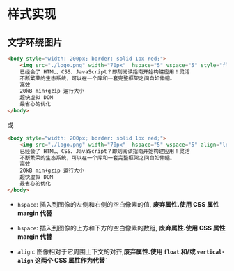 # 样式实现

## 文字环绕图片

```html
<body style="width: 200px; border: solid 1px red;">
    <img src="./logo.png" width="70px"  hspace="5" vspace="5" style="float: left;"/>
    已经会了 HTML、CSS、JavaScript？即刻阅读指南开始构建应用！灵活
    不断繁荣的生态系统，可以在一个库和一套完整框架之间自如伸缩。
    高效
    20kB min+gzip 运行大小
    超快虚拟 DOM
    最省心的优化
</body>
```

或

```html
<body style="width: 200px; border: solid 1px red;">
    <img src="./logo.png" width="70px"  hspace="5" vspace="5" align="left"/>
    已经会了 HTML、CSS、JavaScript？即刻阅读指南开始构建应用！灵活
    不断繁荣的生态系统，可以在一个库和一套完整框架之间自如伸缩。
    高效
    20kB min+gzip 运行大小
    超快虚拟 DOM
    最省心的优化
</body>
```

- `hspace`: 插入到图像的左侧和右侧的空白像素的值, **废弃属性.使用 CSS 属性 margin 代替**

- `hspace`: 插入到图像的上方和下方的空白像素的数组, **废弃属性.使用 CSS 属性 margin 代替**

- `align`: 图像相对于它周围上下文的对齐,**废弃属性.使用 `float` 和/或 `vertical-align` 这两个 CSS 属性作为代替`**